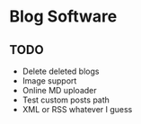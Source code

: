 # Blog Software
## TODO
- Delete deleted blogs
- Image support
- Online MD uploader
- Test custom posts path
- XML or RSS whatever I guess

